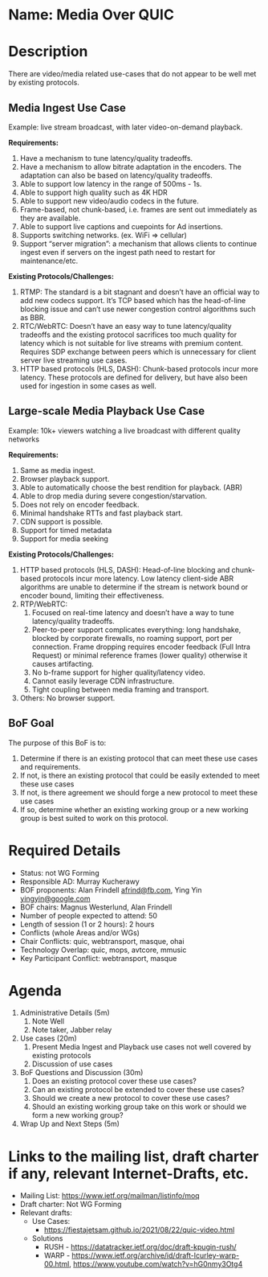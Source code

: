 # Name: Media Over QUIC
# Description
There are video/media related use-cases that do not appear to be well met by existing protocols.

## Media Ingest Use Case
Example: live stream broadcast, with later video-on-demand playback.

**Requirements:**
1. Have a mechanism to tune latency/quality tradeoffs. 
2. Have a mechanism to allow bitrate adaptation in the encoders. The adaptation can also be based on latency/quality tradeoffs. 
3. Able to support low latency in the range of 500ms - 1s. 
4. Able to support high quality such as 4K HDR 
5. Able to support new video/audio codecs in the future. 
6. Frame-based, not chunk-based, i.e. frames are sent out immediately as they are available. 
7. Able to support live captions and cuepoints for Ad insertions. 
8. Supports switching networks. (ex. WiFi => cellular) 
9. Support “server migration”: a mechanism that allows clients to continue ingest even if servers on the ingest path need to restart for maintenance/etc.

**Existing Protocols/Challenges:**
1. RTMP: The standard is a bit stagnant and doesn’t have an official way to add new codecs support. It’s TCP based which has the head-of-line blocking issue and can’t use newer congestion control algorithms such as BBR. 
2. RTC/WebRTC: Doesn’t have an easy way to tune latency/quality tradeoffs and the existing protocol sacrifices too much quality for latency which is not suitable for live streams with premium content. Requires SDP exchange between peers which is unnecessary for client server live streaming use cases. 
3. HTTP based protocols (HLS, DASH): Chunk-based protocols incur more latency. These protocols are defined for delivery, but have also been used for ingestion in some cases as well.

## Large-scale Media Playback Use Case
Example: 10k+ viewers watching a live broadcast with different quality networks 

**Requirements:**
1. Same as media ingest. 
2. Browser playback support. 
3. Able to automatically choose the best rendition for playback. (ABR) 
4. Able to drop media during severe congestion/starvation. 
5. Does not rely on encoder feedback. 
6. Minimal handshake RTTs and fast playback start. 
7. CDN support is possible. 
8. Support for timed metadata 
9. Support for media seeking

**Existing Protocols/Challenges:**
1. HTTP based protocols (HLS, DASH): Head-of-line blocking and chunk-based protocols incur more latency. Low latency client-side ABR algorithms are unable to determine if the stream is network bound or encoder bound, limiting their effectiveness. 
2. RTP/WebRTC: 
    1. Focused on real-time latency and doesn’t have a way to tune latency/quality tradeoffs. 
    2. Peer-to-peer support complicates everything: long handshake, blocked by corporate firewalls, no roaming support, port per connection. Frame dropping requires encoder feedback (Full Intra Request) or minimal reference frames (lower quality) otherwise it causes artifacting. 
    3. No b-frame support for higher quality/latency video. 
    4. Cannot easily leverage CDN infrastructure. 
    5. Tight coupling between media framing and transport. 
3. Others: No browser support.

## BoF Goal
The purpose of this BoF is to:

1. Determine if there is an existing protocol that can meet these use cases and requirements.
2. If not, is there an existing protocol that could be easily extended to meet these use cases
3. If not, is there agreement we should forge a new protocol to meet these use cases
4. If so, determine whether an existing working group or a new working group is best suited to work on this protocol.

# Required Details
* Status: not WG Forming
* Responsible AD: Murray Kucherawy
* BOF proponents: Alan Frindell afrind@fb.com, Ying Yin yingyin@google.com
* BOF chairs: Magnus Westerlund, Alan Frindell
* Number of people expected to attend: 50
* Length of session (1 or 2 hours): 2 hours
* Conflicts (whole Areas and/or WGs)
* Chair Conflicts: quic, webtransport, masque, ohai
* Technology Overlap: quic, mops, avtcore, mmusic
* Key Participant Conflict: webtransport, masque

# Agenda
1. Administrative Details (5m) 
    1. Note Well 
    2. Note taker, Jabber relay
2. Use cases (20m) 
    1. Present Media Ingest and Playback use cases not well covered by existing protocols 
    2. Discussion of use cases
3. BoF Questions and Discussion (30m) 
    1. Does an existing protocol cover these use cases? 
    2. Can an existing protocol be extended to cover these use cases? 
    3. Should we create a new protocol to cover these use cases? 
    4. Should an existing working group take on this work or should we form a new working group?
4. Wrap Up and Next Steps (5m)

# Links to the mailing list, draft charter if any, relevant Internet-Drafts, etc.
* Mailing List: https://www.ietf.org/mailman/listinfo/moq
* Draft charter: Not WG Forming
* Relevant drafts:
    * Use Cases:
        * https://fiestajetsam.github.io/2021/08/22/quic-video.html
    * Solutions
        * RUSH - https://datatracker.ietf.org/doc/draft-kpugin-rush/
        * WARP - https://www.ietf.org/archive/id/draft-lcurley-warp-00.html, https://www.youtube.com/watch?v=hG0nmy3Otg4
